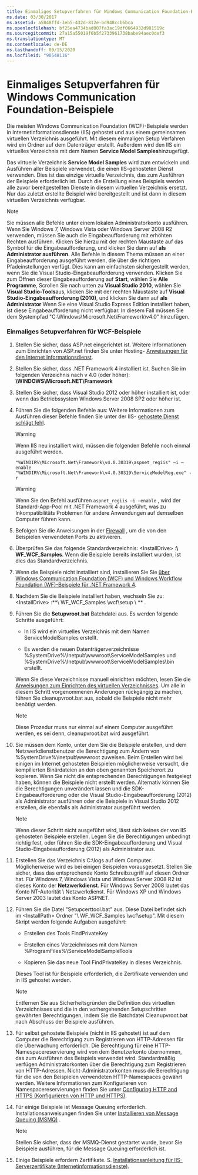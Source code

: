 ```yaml
---
title: Einmaliges Setupverfahren für Windows Communication Foundation-Beispiele
ms.date: 03/30/2017
ms.assetid: a5848ffd-3eb5-432d-812e-bd948ccb6bca
ms.openlocfilehash: bf25ea4734bad007fa3ac19df0664932d981519c
ms.sourcegitcommit: 27a15a55019f6b5f2733961738babe94aec0def3
ms.translationtype: MT
ms.contentlocale: de-DE
ms.lasthandoff: 09/15/2020
ms.locfileid: "90548116"
---
```

# <a name="one-time-setup-procedure-for-the-windows-communication-foundation-samples"></a>Einmaliges Setupverfahren für Windows Communication Foundation-Beispiele

Die meisten Windows Communication Foundation (WCF)-Beispiele werden in Internetinformationsdienste (IIS) gehostet und aus einem gemeinsamen virtuellen Verzeichnis ausgeführt. Mit diesem einmaligen Setup Verfahren wird ein Ordner auf dem Datenträger erstellt. Außerdem wird den IIS ein virtuelles Verzeichnis mit dem Namen **Service Model Samples**hinzugefügt.

Das virtuelle Verzeichnis **Service Model Samples** wird zum entwickeln und Ausführen aller Beispiele verwendet, die einen IIS-gehosteten Dienst verwenden. Dies ist das einzige virtuelle Verzeichnis, das zum Ausführen der Beispiele erforderlich ist. Durch die Erstellung eines Beispiels werden alle zuvor bereitgestellten Dienste in diesem virtuellen Verzeichnis ersetzt. Nur das zuletzt erstellte Beispiel wird bereitgestellt und ist dann in diesem virtuellen Verzeichnis verfügbar.

> [!NOTE]
> Sie müssen alle Befehle unter einem lokalen Administratorkonto ausführen. Wenn Sie Windows 7, Windows Vista oder Windows Server 2008 R2 verwenden, müssen Sie auch die Eingabeaufforderung mit erhöhten Rechten ausführen. Klicken Sie hierzu mit der rechten Maustaste auf das Symbol für die Eingabeaufforderung, und klicken Sie dann auf **als Administrator ausführen**. Alle Befehle in diesem Thema müssen an einer Eingabeaufforderung ausgeführt werden, die über die richtigen Pfadeinstellungen verfügt.  Dies kann am einfachsten sichergestellt werden, wenn Sie die Visual Studio-Eingabeaufforderung verwenden. Klicken Sie zum Öffnen dieser Eingabeaufforderung auf **Start**, wählen Sie **Alle Programme**, Scrollen Sie nach unten zu **Visual Studio 2010**, wählen Sie **Visual Studio-Tools**aus, klicken Sie mit der rechten Maustaste auf **Visual Studio-Eingabeaufforderung (2010)**, und klicken Sie dann auf **als Administrator** Wenn Sie eine Visual Studio Express Edition installiert haben, ist diese Eingabeaufforderung nicht verfügbar. In diesem Fall müssen Sie dem Systempfad "C:\Windows\Microsoft.Net\Framework\v4.0" hinzufügen.

### <a name="one-time-setup-procedure-for-wcf-samples"></a>Einmaliges Setupverfahren für WCF-Beispiele

1. Stellen Sie sicher, dass ASP.net eingerichtet ist. Weitere Informationen zum Einrichten von ASP.net finden Sie unter Hosting- [Anweisungen für den Internet Informationsdienst](internet-information-service-hosting-instructions.md).

2. Stellen Sie sicher, dass .NET Framework 4 installiert ist. Suchen Sie im folgenden Verzeichnis nach v 4.0 (oder höher): **\WINDOWS\Microsoft.NET\Framework**

3. Stellen Sie sicher, dass Visual Studio 2012 oder höher installiert ist, oder wenn das Betriebssystem Windows Server 2008 SP2 oder höher ist.

4. Führen Sie die folgenden Befehle aus: Weitere Informationen zum Ausführen dieser Befehle finden Sie unter der IIS- [gehostete Dienst schlägt fehl](/previous-versions/dotnet/netframework-3.5/ms752252(v=vs.90)).

    > [!WARNING]
    > Wenn IIS neu installiert wird, müssen die folgenden Befehle noch einmal ausgeführt werden.

    ```console
    "%WINDIR%\Microsoft.Net\Framework\v4.0.30319\aspnet_regiis" –i –enable
    "%WINDIR%\Microsoft.Net\Framework\v4.0.30319\ServiceModelReg.exe" -r
    ```

    > [!WARNING]
    > Wenn Sie den Befehl ausführen `aspnet_regiis –i –enable` , wird der Standard-App-Pool mit .NET Framework 4 ausgeführt, was zu Inkompatibilitäts Problemen für andere Anwendungen auf demselben Computer führen kann.

5. Befolgen Sie die Anweisungen in der [Firewall](firewall-instructions.md) , um die von den Beispielen verwendeten Ports zu aktivieren.

6. Überprüfen Sie das folgende Standardverzeichnis: \<InstallDrive> :**\ WF_WCF_Samples**. Wenn die Beispiele bereits installiert wurden, ist dies das Standardverzeichnis.

7. Wenn die Beispiele nicht installiert sind, installieren Sie Sie [über Windows Communication Foundation (WCF) und Windows Workflow Foundation (WF)-Beispiele für .NET Framework 4](https://www.microsoft.com/download/details.aspx?id=21459).

8. Nachdem Sie die Beispiele installiert haben, wechseln Sie zu: \<InstallDrive> :**\ WF_WCF_Samples \wcf\setup \\ ** .

9. Führen Sie die **Setupvroot.bat** Batchdatei aus. Es werden folgende Schritte ausgeführt:

    - In IIS wird ein virtuelles Verzeichnis mit dem Namen ServiceModelSamples erstellt.

    - Es werden die neuen Datenträgerverzeichnisse %SystemDrive%\Inetpub\wwwroot\ServiceModelSamples und %SystemDrive%\Inetpub\wwwroot\ServiceModelSamples\bin erstellt.

    Wenn Sie diese Verzeichnisse manuell einrichten möchten, lesen Sie die [Anweisungen zum Einrichten des virtuellen Verzeichnisses](virtual-directory-setup-instructions.md). Um alle in diesem Schritt vorgenommenen Änderungen rückgängig zu machen, führen Sie cleanupvroot.bat aus, sobald die Beispiele nicht mehr benötigt werden.

    > [!NOTE]
    > Diese Prozedur muss nur einmal auf einem Computer ausgeführt werden, es sei denn, cleanupvroot.bat wird ausgeführt.

10. Sie müssen dem Konto, unter dem Sie die Beispiele erstellen, und dem Netzwerkdienstbenutzer die Berechtigung zum Ändern von %SystemDrive%\inetpub\wwwroot zuweisen. Beim Erstellen wird bei einigen im Internet gehosteten Beispielen möglicherweise versucht, die kompilierten Binärdateien an den oben genannten Speicherort zu kopieren. Wenn Sie nicht die entsprechenden Berechtigungen festgelegt haben, können die Beispiele nicht erstellt werden. Alternativ können Sie die Berechtigungen unverändert lassen und die SDK-Eingabeaufforderung oder die Visual Studio-Eingabeaufforderung (2012) als Administrator ausführen oder die Beispiele in Visual Studio 2012 erstellen, die ebenfalls als Administrator ausgeführt werden.

    > [!NOTE]
    > Wenn dieser Schritt nicht ausgeführt wird, lässt sich keines der von IIS gehosteten Beispiele erstellen. Legen Sie die Berechtigungen unbedingt richtig fest, oder führen Sie die SDK-Eingabeaufforderung und Visual Studio-Eingabeaufforderung (2012) als Administrator aus.

11. Erstellen Sie das Verzeichnis C:\logs auf dem Computer. Möglicherweise wird es bei einigen Beispielen vorausgesetzt. Stellen Sie sicher, dass das entsprechende Konto Schreibzugriff auf diesen Ordner hat. Für Windows 7, Windows Vista und Windows Server 2008 R2 ist dieses Konto der **Netzwerkdienst**. Für Windows Server 2008 lautet das Konto NT-Autorität \ Netzwerkdienst. Für Windows XP und Windows Server 2003 lautet das Konto ASPNET.

12. Führen Sie die Datei "Setupcerttool.bat" aus. Diese Datei befindet sich im  \<InstallPath> Ordner "\ WF_WCF_Samples \wcf\setup\".  Mit diesem Skript werden folgende Aufgaben ausgeführt:

    - Erstellen des Tools FindPrivateKey

    - Erstellen eines Verzeichnisses mit dem Namen %ProgramFiles%\ServiceModelSampleTools

    - Kopieren Sie das neue Tool FindPrivateKey in dieses Verzeichnis.

    Dieses Tool ist für Beispiele erforderlich, die Zertifikate verwenden und in IIS gehostet werden.

    > [!NOTE]
    > Entfernen Sie aus Sicherheitsgründen die Definition des virtuellen Verzeichnisses und die in den vorhergehenden Setupschritten gewährten Berechtigungen, indem Sie die Batchdatei Cleanupvroot.bat nach Abschluss der Beispiele ausführen.

13. Für selbst gehostete Beispiele (nicht in IIS gehostet) ist auf dem Computer die Berechtigung zum Registrieren von HTTP-Adressen für die Überwachung erforderlich. Die Berechtigung für eine HTTP-Namespacereservierung wird von dem Benutzerkonto übernommen, das zum Ausführen des Beispiels verwendet wird. Standardmäßig verfügen Administratorkonten über die Berechtigung zum Registrieren von HTTP-Adressen. Nicht-Administratorkonten muss die Berechtigung für die von den Beispielen verwendeten HTTP-Namespaces gewährt werden. Weitere Informationen zum Konfigurieren von Namespacereservierungen finden Sie unter [Configuring HTTP and HTTPS (Konfigurieren von HTTP und HTTPS)](../feature-details/configuring-http-and-https.md).

14. Für einige Beispiele ist Message Queuing erforderlich. Installationsanweisungen finden Sie unter [Installieren von Message Queuing (MSMQ)](installing-message-queuing-msmq.md) .

    > [!NOTE]
    > Stellen Sie sicher, dass der MSMQ-Dienst gestartet wurde, bevor Sie Beispiele ausführen, für die Message Queuing erforderlich ist.

15. Einige Beispiele erfordern Zertifikate. S. [Installationsanleitung für IIS-Serverzertifikate (Internetinformationsdienste)](iis-server-certificate-installation-instructions.md).
